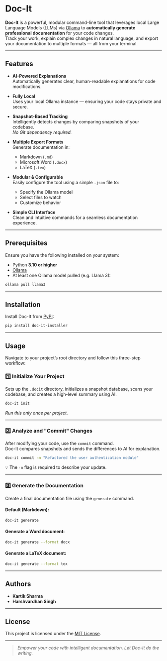 # Doc-It 

**Doc-It** is a powerful, modular command-line tool that leverages local Large Language Models (LLMs) via [Ollama](https://ollama.com/) to **automatically generate professional documentation** for your code changes.  
Track your work, explain complex changes in natural language, and export your documentation to multiple formats — all from your terminal.

---

## Features

- **AI-Powered Explanations**  
  Automatically generates clear, human-readable explanations for code modifications.

- **Fully Local**  
  Uses your local Ollama instance — ensuring your code stays private and secure.

- **Snapshot-Based Tracking**  
  Intelligently detects changes by comparing snapshots of your codebase.  
  _No Git dependency required._

- **Multiple Export Formats**  
  Generate documentation in:
  - Markdown (`.md`)
  - Microsoft Word (`.docx`)
  - LaTeX (`.tex`)

- **Modular & Configurable**  
  Easily configure the tool using a simple `.json` file to:
  - Specify the Ollama model
  - Select files to watch
  - Customize behavior

- **Simple CLI Interface**  
  Clean and intuitive commands for a seamless documentation experience.

---

## Prerequisites

Ensure you have the following installed on your system:

- Python **3.10 or higher**
- [Ollama](https://ollama.com/)
- At least one Ollama model pulled (e.g. Llama 3):

```bash
ollama pull llama3
```

---

## Installation

Install Doc-It from [PyPI](https://pypi.org/project/doc-it-installer/):

```bash
pip install doc-it-installer
```

---

## Usage

Navigate to your project’s root directory and follow this three-step workflow:

### 1️⃣ Initialize Your Project

Sets up the `.docit` directory, initializes a snapshot database, scans your codebase, and creates a high-level summary using AI.

```bash
doc-it init
```

_Run this only once per project._

---

### 2️⃣ Analyze and "Commit" Changes

After modifying your code, use the `commit` command.  
Doc-It compares snapshots and sends the differences to AI for explanation.

```bash
doc-it commit -m "Refactored the user authentication module"
```

💡 The `-m` flag is required to describe your update.

---

### 3️⃣ Generate the Documentation

Create a final documentation file using the `generate` command.

#### Default (Markdown):

```bash
doc-it generate
```

#### Generate a Word document:

```bash
doc-it generate --format docx
```

#### Generate a LaTeX document:

```bash
doc-it generate --format tex
```

---

## Authors

- **Kartik Sharma**
- **Harshvardhan Singh**

---

## License

This project is licensed under the [MIT License](LICENSE).

---

> _Empower your code with intelligent documentation. Let Doc-It do the writing._